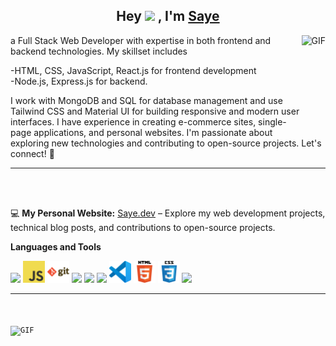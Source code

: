 <h2 align="center">Hey <img src="https://media.giphy.com/media/hvRJCLFzcasrR4ia7z/giphy.gif" width="25px"> , I'm <a href="https://shwetang550.github.io/profile/">Saye</a></h2>
<p align="center">
 
</p>

<img align="right" height="150rem" alt="GIF" src="https://miro.medium.com/max/1080/1*VFYWXlag5Sxqgpq7EHJ7CA.gif" />



a Full Stack Web Developer with expertise in both frontend and backend technologies. My skillset includes 

-HTML, CSS, JavaScript, React.js for frontend development</br>
-Node.js, Express.js for backend.

I work with MongoDB and SQL for database management and use Tailwind CSS and Material UI for building responsive and modern user interfaces. I have experience in creating e-commerce sites, single-page applications, and personal websites. I'm passionate about exploring new technologies and contributing to open-source projects. Let's connect! 🌟

*****

 <br>




<br>

💻 **My Personal Website:** [Saye.dev](https://sayeorle.vercel.app/) – Explore my web development projects, technical blog posts, and contributions to open-source projects.

**Languages and Tools**

<code><img height="35rem" src="https://cdn4.iconfinder.com/data/icons/logos-3/600/React.js_logo-512.png" /></code>
<code><img height="35rem" src="https://raw.githubusercontent.com/github/explore/80688e429a7d4ef2fca1e82350fe8e3517d3494d/topics/javascript/javascript.png"></code>
<code><img height="35rem" src="https://raw.githubusercontent.com/github/explore/80688e429a7d4ef2fca1e82350fe8e3517d3494d/topics/git/git.png"></code>
<code><img height="35rem" src="https://res.cloudinary.com/arcjet-media/image/upload/v1608734952/z8hzeszc9eb3sp3vp3qc.jpg"></code>
<code><img height="35rem" src="https://encrypted-tbn0.gstatic.com/images?q=tbn:ANd9GcT5QeF5gHKIJoMZ8bowbdhtFEIOih5H-eXWXQ&usqp=CAU"></code>
<code><img height="35rem" src="https://encrypted-tbn0.gstatic.com/images?q=tbn:ANd9GcTmTkWZOP3JLil9a6EhL8vGgKFttIB1GvRKnw&usqp=CAU"></code>
<code><img alt="Visual Studio Code" height="35rem" src="https://raw.githubusercontent.com/github/explore/80688e429a7d4ef2fca1e82350fe8e3517d3494d/topics/visual-studio-code/visual-studio-code.png" /></code>
<code><img alt="HTML5" height="35rem" src="https://raw.githubusercontent.com/github/explore/80688e429a7d4ef2fca1e82350fe8e3517d3494d/topics/html/html.png" /></code>
<code><img alt="CSS3" height="35rem" src="https://raw.githubusercontent.com/github/explore/80688e429a7d4ef2fca1e82350fe8e3517d3494d/topics/css/css.png" /></code>
<code><img height="35rem" src="https://img.icons8.com/color/2x/bootstrap.png" /></code>

***

<br />


<code>
<img  height="150rem" width="100%" alt="GIF" src="https://www.freybergdigital.co.nz/uploads/1/1/7/3/117375452/340271881_orig.gif" />
</code>
